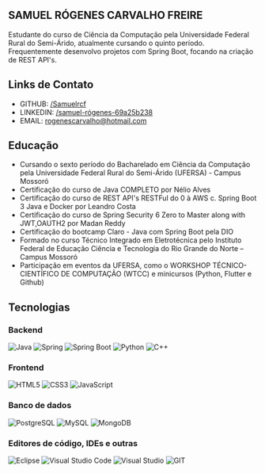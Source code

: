 ## SAMUEL RÓGENES CARVALHO FREIRE

Estudante do curso de Ciência da Computação pela Universidade Federal Rural do Semi-Árido, atualmente cursando o quinto período. Frequentemente desenvolvo projetos com Spring Boot, focando na criação de REST API's.

## Links de Contato
- GITHUB: [/Samuelrcf](https://github.com/Samuelrcf)
- LINKEDIN: [/samuel-rógenes-69a25b238](https://www.linkedin.com/in/samuel-r%C3%B3genes-69a25b238/)
- EMAIL: rogenescarvalho@hotmail.com

## Educação
- Cursando o sexto período do Bacharelado em Ciência da Computação pela Universidade Federal Rural do Semi-Árido (UFERSA) - Campus Mossoró
- Certificação do curso de Java COMPLETO por Nélio Alves
- Certificação do curso de REST API's RESTFul do 0 à AWS c. Spring Boot 3 Java e Docker por Leandro Costa
- Certificação do curso de Spring Security 6 Zero to Master along with JWT,OAUTH2 por Madan Reddy
- Certificação do bootcamp Claro - Java com Spring Boot pela DIO
- Formado no curso Técnico Integrado em Eletrotécnica pelo Instituto Federal de Educação Ciência e Tecnologia do Rio Grande do Norte – Campus Mossoró
- Participação em eventos da UFERSA, como o WORKSHOP TÉCNICO-CIENTÍFICO DE COMPUTAÇÃO (WTCC) e minicursos (Python, Flutter e Github)

## Tecnologias
### Backend
![Java](https://img.shields.io/badge/Java-ED8B00?style=for-the-badge&logo=openjdk&logoColor=white) ![Spring](https://img.shields.io/badge/Spring-6DB33F?style=for-the-badge&logo=spring&logoColor=white) ![Spring Boot](https://img.shields.io/badge/Spring_Boot-F2F4F9?style=for-the-badge&logo=spring-boot) ![Python](https://img.shields.io/badge/python-3670A0?style=for-the-badge&logo=python&logoColor=white) ![C++](https://img.shields.io/badge/-C++-blue?style=for-the-badge&logo=cplusplus)

### Frontend
![HTML5](https://img.shields.io/badge/HTML5-E34F26?style=for-the-badge&logo=html5&logoColor=white) ![CSS3](https://img.shields.io/badge/CSS3-1572B6?style=for-the-badge&logo=css3&logoColor=white) ![JavaScript](https://img.shields.io/badge/JavaScript-F7DF1E?style=for-the-badge&logo=javascript&logoColor=black)

### Banco de dados
![PostgreSQL](https://img.shields.io/badge/PostgreSQL-316192?style=for-the-badge&logo=postgresql&logoColor=white) ![MySQL](https://shields.io/badge/MySQL-lightgrey?logo=mysql&style=plastic&logoColor=white&labelColor=white) ![MongoDB](https://img.shields.io/badge/MongoDB-4EA94B?style=for-the-badge&logo=mongodb&logoColor=white)

### Editores de código, IDEs e outras
![Eclipse](https://img.shields.io/badge/Eclipse-2C2255?style=for-the-badge&logo=eclipse&logoColor=white) ![Visual Studio Code](https://img.shields.io/badge/Visual_Studio_Code-0078D4?style=for-the-badge&logo=visual%20studio%20code&logoColor=white) ![Visual Studio](https://img.shields.io/badge/Visual_Studio-5C2D91?style=for-the-badge&logo=visual%20studio&logoColor=white) ![GIT](https://img.shields.io/badge/GIT-E44C30?style=for-the-badge&logo=git&logoColor=white)
